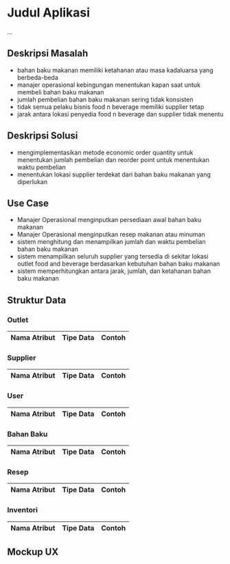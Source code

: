 # Judul Aplikasi
...

## Deskripsi Masalah
- bahan baku makanan memiliki ketahanan atau masa kadaluarsa yang berbeda-beda
- manajer operasional kebingungan menentukan kapan saat untuk membeli bahan baku makanan
- jumlah pembelian bahan baku makanan sering tidak konsisten
- tidak semua pelaku bisnis food n beverage memiliki supplier tetap
- jarak antara lokasi penyedia food n beverage dan supplier tidak menentu

## Deskripsi Solusi
- mengimplementasikan metode economic order quantity untuk menentukan jumlah pembelian dan reorder point untuk menentukan  waktu pembelian
- menentukan lokasi supplier terdekat dari bahan baku makanan yang diperlukan

## Use Case
- Manajer Operasional menginputkan persediaan awal bahan baku makanan
- Manajer Operasional menginputkan resep makanan atau minuman
- sistem menghitung dan menampilkan jumlah dan waktu pembelian bahan baku makanan
- sistem menampilkan seluruh supplier yang tersedia di sekitar lokasi outlet food and beverage berdasarkan kebutuhan bahan baku makanan
- sistem memperhitungkan antara jarak, jumlah, dan ketahanan bahan baku makanan

## Struktur Data

### Outlet
Nama Atribut | Tipe Data | Contoh
---|---|---

### Supplier
Nama Atribut | Tipe Data | Contoh
---|---|---

### User
Nama Atribut | Tipe Data | Contoh
---|---|---

### Bahan Baku
Nama Atribut | Tipe Data | Contoh
---|---|---

### Resep
Nama Atribut | Tipe Data | Contoh
---|---|---

### Inventori
Nama Atribut | Tipe Data | Contoh
---|---|---

## Mockup UX
